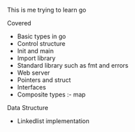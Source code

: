 This is me trying to learn go

Covered
- Basic types in go
- Control structure
- Init and main
- Import library
- Standard library such as fmt and errors
- Web server
- Pointers and struct
- Interfaces
- Composite types :- map

Data Structure
- Linkedlist implementation
